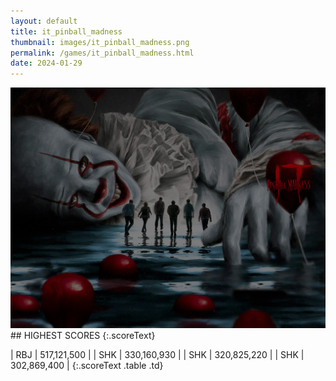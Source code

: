 ```yaml
---
layout: default
title: it_pinball_madness
thumbnail: images/it_pinball_madness.png
permalink: /games/it_pinball_madness.html
date: 2024-01-29
---
```


<img src="../images/it_pinball_madness.png" class="gameThumbnail img-fluid mx-auto align-middle">
## HIGHEST SCORES
{:.scoreText}

| RBJ | 517,121,500 | 
| SHK | 330,160,930 | 
| SHK | 320,825,220 | 
| SHK | 302,869,400 | 
{:.scoreText .table .td}
